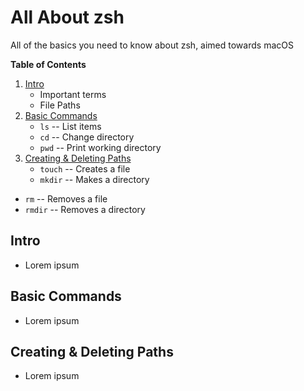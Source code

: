 # All About zsh
All of the basics you need to know about zsh, aimed towards macOS

**Table of Contents**
1. [Intro](#intro)
   * Important terms
   * File Paths
3. [Basic Commands](#basic-commands)
	* `ls` -- List items
	* `cd` -- Change directory
	* `pwd` -- Print working directory
4. [Creating & Deleting Paths](#creating--deleting-paths)
	* `touch` -- Creates a file
 	* `mkdir` -- Makes a directory
  * `rm` -- Removes a file
  * `rmdir` -- Removes a directory

## Intro
* Lorem ipsum

## Basic Commands
* Lorem ipsum

## Creating & Deleting Paths
* Lorem ipsum

